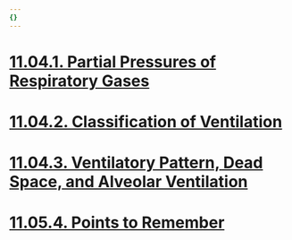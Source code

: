 ```yaml
---
{}
---
```

   
# [11.04.1. Partial Pressures of Respiratory Gases](../../../Pulmonary%20Medicine/11.%20Respiratory%20Anatomy%20%26%20Physiology/11.04.%20Ventilation/11.04.1.%20Partial%20Pressures%20of%20Respiratory%20Gases.md)   
# [11.04.2. Classification of Ventilation](../../../Pulmonary%20Medicine/11.%20Respiratory%20Anatomy%20%26%20Physiology/11.04.%20Ventilation/11.04.2.%20Classification%20of%20Ventilation.md)   
# [11.04.3. Ventilatory Pattern, Dead Space, and Alveolar Ventilation](../../../Pulmonary%20Medicine/11.%20Respiratory%20Anatomy%20%26%20Physiology/11.04.%20Ventilation/11.04.3.%20Ventilatory%20Pattern%2C%20Dead%20Space%2C%20and%20Alveolar%20Ventilation.md)   
# [11.05.4. Points to Remember](../../../Pulmonary%20Medicine/11.%20Respiratory%20Anatomy%20%26%20Physiology/11.04.%20Ventilation/11.05.4.%20Points%20to%20Remember.md)